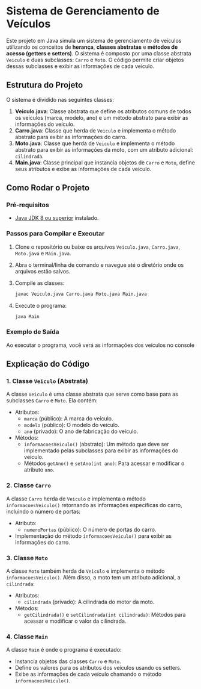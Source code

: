 # Sistema de Gerenciamento de Veículos

Este projeto em Java simula um sistema de gerenciamento de veículos utilizando os conceitos de **herança**, **classes abstratas** e **métodos de acesso (getters e setters)**. O sistema é composto por uma classe abstrata `Veiculo` e duas subclasses: `Carro` e `Moto`. O código permite criar objetos dessas subclasses e exibir as informações de cada veículo.

## Estrutura do Projeto

O sistema é dividido nas seguintes classes:

1. **Veiculo.java**: Classe abstrata que define os atributos comuns de todos os veículos (marca, modelo, ano) e um método abstrato para exibir as informações do veículo.
2. **Carro.java**: Classe que herda de `Veiculo` e implementa o método abstrato para exibir as informações do carro.
3. **Moto.java**: Classe que herda de `Veiculo` e implementa o método abstrato para exibir as informações da moto, com um atributo adicional: `cilindrada`.
4. **Main.java**: Classe principal que instancia objetos de `Carro` e `Moto`, define seus atributos e exibe as informações de cada veículo.

## Como Rodar o Projeto

### Pré-requisitos

- [Java JDK 8 ou superior](https://www.oracle.com/java/technologies/javase-jdk11-downloads.html) instalado.

### Passos para Compilar e Executar

1. Clone o repositório ou baixe os arquivos `Veiculo.java`, `Carro.java`, `Moto.java` e `Main.java`.
   
2. Abra o terminal/linha de comando e navegue até o diretório onde os arquivos estão salvos.

3. Compile as classes:

    ```bash
    javac Veiculo.java Carro.java Moto.java Main.java
    ```

4. Execute o programa:

    ```bash
    java Main
    ```

### Exemplo de Saída

Ao executar o programa, você verá as informações dos veículos no console


## Explicação do Código

### 1. Classe `Veiculo` (Abstrata)

A classe `Veiculo` é uma classe abstrata que serve como base para as subclasses `Carro` e `Moto`. Ela contém:
- Atributos:
  - `marca` (público): A marca do veículo.
  - `modelo` (público): O modelo do veículo.
  - `ano` (privado): O ano de fabricação do veículo.
- Métodos:
  - `informacoesVeiculo()` (abstrato): Um método que deve ser implementado pelas subclasses para exibir as informações do veículo.
  - Métodos `getAno()` e `setAno(int ano)`: Para acessar e modificar o atributo `ano`.

### 2. Classe `Carro`

A classe `Carro` herda de `Veiculo` e implementa o método `informacoesVeiculo()` retornando as informações específicas do carro, incluindo o número de portas:
- Atributo:
  - `numeroPortas` (público): O número de portas do carro.
- Implementação do método `informacoesVeiculo()` para exibir as informações do carro.

### 3. Classe `Moto`

A classe `Moto` também herda de `Veiculo` e implementa o método `informacoesVeiculo()`. Além disso, a moto tem um atributo adicional, a `cilindrada`:
- Atributos:
  - `cilindrada` (privado): A cilindrada do motor da moto.
- Métodos:
  - `getCilindrada()` e `setCilindrada(int cilindrada)`: Métodos para acessar e modificar o valor da cilindrada.

### 4. Classe `Main`

A classe `Main` é onde o programa é executado:
- Instancia objetos das classes `Carro` e `Moto`.
- Define os valores para os atributos dos veículos usando os setters.
- Exibe as informações de cada veículo chamando o método `informacoesVeiculo()`.


